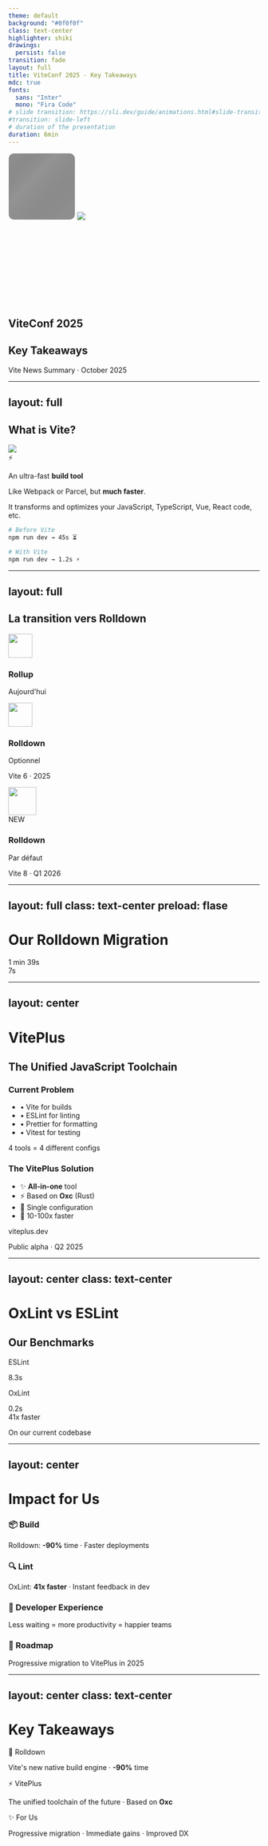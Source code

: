 ```yaml
---
theme: default
background: "#0f0f0f"
class: text-center
highlighter: shiki
drawings:
  persist: false
transition: fade
layout: full
title: ViteConf 2025 - Key Takeaways
mdc: true
fonts:
  sans: "Inter"
  mono: "Fira Code"
# slide transition: https://sli.dev/guide/animations.html#slide-transitions
#transition: slide-left
# duration of the presentation
duration: 6min
---
```


<div class="relative flex items-center justify-center" style="height: 300px;">
  <div class="absolute top--20 right-0 w-128 h-128 opacity-70" style="background: radial-gradient(circle at center, #00d4ff, #0ea5e9 30%, transparent 65%); filter: blur(80px);"></div>
  <div class="absolute bottom--20 left-0 w-128 h-128 opacity-70" style="background: radial-gradient(circle at center, #bd34fe, #7a23a1 30%, transparent 65%); filter: blur(80px);"></div>
  <div class="relative">
    <svg width="134" height="134" viewBox="0 0 134 134" fill="none" xmlns="http://www.w3.org/2000/svg" data-v-d1354460=""><g data-v-d1354460=""><rect class="vite-chip__background" x="1" y="1" width="132" height="132" rx="10" fill="black" fill-opacity="0.3" data-v-d1354460=""></rect><rect class="vite-chip__highlight" x="1" y="1" width="132" height="132" rx="10" fill="url(#linear-vite-chip-highlight)" fill-opacity="0.1" data-v-d1354460=""></rect><rect x="1" y="1" width="132" height="132" rx="10" stroke="#111111" stroke-opacity="0.2" stroke-width="1" data-v-d1354460=""></rect></g><g opacity="0.6" data-v-d1354460=""><rect x="1" y="1" width="132" height="132" rx="10" fill="#1E1E1E" fill-opacity="0.4" data-v-d1354460=""></rect><rect x="1" y="1" width="132" height="132" rx="10" stroke="url(#radial-edge)" stroke-width="1.15417" data-v-d1354460=""></rect><rect x="1" y="1" width="132" height="132" rx="10" stroke="url(#radial-edge-2)" stroke-opacity="0.1" stroke-width="1.15417" data-v-d1354460=""></rect></g><defs data-v-d1354460=""><linearGradient id="linear-vite-chip-highlight" x1="6.92498" y1="15.5812" x2="113.685" y2="116.571" gradientUnits="userSpaceOnUse" data-v-d1354460=""><stop offset="0" stop-opacity="0" data-v-d1354460=""></stop><stop offset="0.37" stop-color="white" data-v-d1354460=""></stop><stop offset="1" stop-opacity="0" data-v-d1354460=""></stop></linearGradient><radialGradient id="radial-edge" cx="0" cy="0" r="1" gradientUnits="userSpaceOnUse" gradientTransform="translate(95.2187 56.5541) rotate(110.653) scale(80.173)" data-v-d1354460=""><stop offset="0" stop-color="white" data-v-d1354460=""></stop><stop offset="1" stop-opacity="0" data-v-d1354460=""></stop></radialGradient><radialGradient id="radial-edge-2" cx="0" cy="0" r="1" gradientUnits="userSpaceOnUse" gradientTransform="translate(8.65624 122.919) rotate(-21.5713) scale(80.0504)" data-v-d1354460=""><stop offset="0" stop-color="white" data-v-d1354460=""></stop><stop offset="1" stop-opacity="0" data-v-d1354460=""></stop></radialGradient></defs></svg>
    <img class="absolute top-6 left-7 w-20" src="./public/assets/vite-logo.svg" />
  </div>
</div>
<h2 class="mt--8">ViteConf 2025</h2>

## Key Takeaways

<div class="opacity-70 text-sm mt-8">
Vite News Summary · October 2025
</div>

<!--
**SPEAKER NOTES - Slide 1 (30s)**

Hello everyone! Three weeks ago, I had the opportunity to attend ViteConf.

For those unfamiliar with Vite, I'll quickly explain what it is, then we'll look at the major announcements that will impact how we develop in the coming months.
-->

---
layout: full 
---

<div 
  class="transition transition-500 mt-20 text-center scale-200"
  :class="$clicks > 0 && 'translate-x--90 scale-80 op80'"
>
    <h2>What is Vite?</h2>
</div>

<div class="grid grid-cols-2 gap-12 mt-12 items-center">
  <div class="text-left space-y-4">
    <div v-click="1" class="flex items-start gap-4">
      <img class="absolute right-0 top-0" src="./public/assets/fg.webp" />
      <div class="flex items-center gap-4 mt--4">
        <div class="text-4xl font-bold bg-gradient-to-r from-violet-400 to-yellow-400 bg-clip-text text-transparent">
          ⚡️
        </div>
        <p class="text-xl opacity-90 w-100">An ultra-fast <strong>build tool</strong></p>
      </div>
    </div>
  </div>

  <div class="text-left space-y-4">
    <div v-click="2" class="text-lg opacity-80 leading-relaxed">
      <p>Like Webpack or Parcel, but <strong>much faster</strong>.</p>
    </div>
    <div v-click="3" class="text-lg opacity-80 leading-relaxed">
      <p>It transforms and optimizes your JavaScript, TypeScript, Vue, React code, etc.</p>
    </div>
  </div>
</div>

<div v-click="4" class="text-left">

```bash
# Before Vite
npm run dev → 45s ⏳

# With Vite
npm run dev → 1.2s ⚡️
```

</div>

<!--
**SPEAKER NOTES - Slide 2 (30s)**

So Vite, to put it simply: it's a build tool.

You know, the tools that take your source code and transform it to work in the browser. Like Webpack that some of you may know.

The difference? Vite is MUCH faster.

Concretely: where a project took 45 seconds to start in development, with Vite it's 1 second.

This speed is what made it explode in adoption - today, it's become the standard for new web projects.

And the announcements from this ViteConf make Vite even faster.
-->

---
layout: full
---

<div class="flex items-center justify-center h-full">
  <div class="w-full max-w-6xl px-16">

  <h2 class="text-center mb-20">La transition vers Rolldown</h2>

<div class="relative">
  <div class="absolute top-12 left-0 right-0 h-0.5 bg-gradient-to-r from-violet-500 via-yellow-500 to-green-500 opacity-30"></div>

  <div class="grid grid-cols-3 gap-8">

<div v-click="1" class="relative flex flex-col items-center">
  <div class="w-24 h-24 rounded-full bg-violet-500 bg-opacity-20 border-2 border-violet-500 flex items-center justify-center mb-6 relative z-10">
    <img src="./public/assets/rollup-logo.svg" width="48" />
  </div>
  <h3 class="text-xl font-bold text-violet-400 mb-2">Rollup</h3>
  <p class="text-sm opacity-60 text-center">Aujourd'hui</p>
</div>

<div v-click="2" class="relative flex flex-col items-center">
  <div class="w-24 h-24 rounded-full bg-yellow-500 bg-opacity-20 border-2 border-yellow-500 flex items-center justify-center mb-6 relative z-10">
    <img src="./public/assets/lightning-down.svg" width="48" />
  </div>
  <h3 class="text-xl font-bold text-yellow-400 mb-2">Rolldown</h3>
  <p class="text-sm opacity-80 text-center font-semibold">Optionnel</p>
  <p class="text-sm opacity-60 text-center mt-1">Vite 6 · 2025</p>
</div>

<div v-click="3" class="relative flex flex-col items-center">
  <div class="w-28 h-28 rounded-full bg-green-500 bg-opacity-30 border-3 border-green-400 flex items-center justify-center mb-6 relative z-10 shadow-lg shadow-green-500/50">
    <img src="./public/assets/lightning-down.svg" width="56" />
  </div>
  <div class="absolute top--2 right-4 px-2 py-1 bg-green-500 rounded-full text-xs font-bold animate-pulse">
    NEW
  </div>
  <h3 class="text-2xl font-bold text-green-400 mb-2">Rolldown</h3>
  <p class="text-base opacity-90 text-center font-bold text-green-300">Par défaut</p>
  <p class="text-sm opacity-70 text-center mt-1 font-semibold">Vite 8 · Q1 2026</p>
</div>

  </div>
</div>

  </div>
</div>

<!--
**SPEAKER NOTES - Slide 3 (45s)**

Première annonce majeure : la transition vers Rolldown.

Rolldown est le nouveau bundler qui va remplacer Rollup dans Vite. C'est une réécriture complète en Rust pour des performances maximales.

La migration se fera progressivement :
- Aujourd'hui, Vite utilise Rollup, le bundler historique.
- À partir de Vite 6 début 2025, Rolldown sera disponible en option pour ceux qui veulent tester.
- Et à partir de Vite 8 au Q1 2026, Rolldown deviendra le choix par défaut.

Cette transition progressive permet à l'écosystème de s'adapter en douceur. Et comme vous allez le voir sur la prochaine slide, les gains de performance sont spectaculaires.
-->

---
layout: full
class: text-center
preload: flase
---

# Our Rolldown Migration

<div class="flex flex-col mt-16 space-y-12">

<div class="w-full flex justify-around gap-8 items-center">
<div class="text-6xl font-bold opacity-60">
1 min 39s
</div>

<div v-click="1" class="text-7xl font-bold bg-gradient-to-r from-violet-400 to-yellow-400 bg-clip-text text-transparent animate-pulse">
7s
</div>
</div>

<div v-click="2" class="mt-20">
 <template v-if="$clicks === 2">
  <AnimateNumber v-slot="{ number, target }" :value="97.4" :duration="500">
    <div 
        class="text-8xl font-mono font-bold text-gradient" 
        :style="{ transform: `scale(${1 + (number / target / 4)})` }"
    >
        {{ number.toFixed(1).padStart(4, '0') }}%
    </div>
   </AnimateNumber>
</template>
</div>

</div>

<!--
**SPEAKER NOTES - Slide 4 (45s)**

So, we tested Rolldown on our codebase.

Build time BEFORE: 1 minute 39 seconds.

Build time AFTER: 7 seconds.

That's a 90% improvement in build times.

Concretely, what does this change?

For developers: you iterate faster. You make a change, you test, it's almost instantaneous.

For deployments: we save almost 2 minutes per build. Over a day with 50 deployments, that's 1.5 hours saved just on builds.

And that's just with Rolldown. There's even better.
-->

---
layout: center
---

# VitePlus

## The Unified JavaScript Toolchain

<div class="mt-8 grid grid-cols-2 gap-8">

<div class="text-left space-y-6">

<div v-click="1">
<h3 class="text-2xl font-bold text-violet-400 mb-3">Current Problem</h3>
<ul class="text-lg space-y-2 opacity-90">
<li>• Vite for builds</li>
<li>• ESLint for linting</li>
<li>• Prettier for formatting</li>
<li>• Vitest for testing</li>
</ul>
<p class="text-sm opacity-60 mt-3">4 tools = 4 different configs</p>
</div>

</div>

<div class="text-left space-y-6">

<div v-click="2">
<h3 class="text-2xl font-bold text-yellow-400 mb-3">The VitePlus Solution</h3>
<ul class="text-lg space-y-2 opacity-90">
<li>✨ <strong>All-in-one</strong> tool</li>
<li>⚡️ Based on <strong>Oxc</strong> (Rust)</li>
<li>🎯 Single configuration</li>
<li>🚀 10-100x faster</li>
</ul>
</div>

<div v-click="3" class="mt-8 p-4 bg-violet-500 bg-opacity-10 rounded-lg border border-violet-500 border-opacity-30">
<p class="text-sm font-bold text-violet-300">viteplus.dev</p>
<p class="text-xs opacity-70 mt-1">Public alpha · Q2 2025</p>
</div>

</div>

</div>

<!--
**SPEAKER NOTES - Slide 5 (60s)**

And now, the most important announcement from ViteConf: VitePlus.

Today, for development, we use many different tools:
- Vite to build the project
- ESLint to check code quality
- Prettier to format code
- Vitest for tests
Each with its configuration and way of working.

VitePlus is the vision of unifying everything into a single, ultra-fast tool.

It's based on Oxc - a next-generation tooling suite written in Rust. Oxc includes notably OxLint and OxFmt, which replace ESLint and Prettier.

The advantage? Imagine:
- A single configuration instead of 4
- A single tool to maintain
- And most importantly: 10 to 100 times faster

VitePlus will be in public alpha early 2025, and progressively it will become THE standard for JavaScript development.

We're already testing Oxc components internally.
-->

---
layout: center
class: text-center
---

# OxLint vs ESLint

## Our Benchmarks

<div class="mt-12 grid grid-cols-2 gap-16 max-w-4xl mx-auto">

<div>
<p class="text-sm opacity-60 uppercase tracking-wider mb-4">ESLint</p>
<div class="text-7xl font-bold opacity-40">
8.3s
</div>
</div>

<div v-click="1">
<p class="text-sm opacity-60 uppercase tracking-wider mb-4">OxLint</p>
<div class="text-7xl font-bold bg-gradient-to-r from-green-400 to-yellow-400 bg-clip-text text-transparent">
0.2s
</div>
</div>

</div>

<div v-click="2" class="mt-16">
<div class="text-5xl font-bold text-green-400">
41x faster
</div>
<p class="text-lg opacity-70 mt-4">On our current codebase</p>
</div>

<!--
**SPEAKER NOTES - Slide 6 (45s)**

So, OxLint is the modern replacement for ESLint. We tested it on our code.

Results:
- ESLint took 8.3 seconds to analyze our code
- OxLint: 0.2 seconds

That's 41 times faster.

Why does it matter?

For developers: your editor shows errors in real-time, without lag.

For CI: we can lint more often without slowing down pipelines.

And OxLint detects more issues than ESLint - it implements TypeScript ESLint rules natively.

Same for OxFmt which replaces Prettier: same performance difference.
-->

---
layout: center
---

# Impact for Us

<div class="flex flex-wrap gap-12 mt-12 max-w-4xl mx-auto text-left">

<div v-click="1" class="p-6 w-96 h-48 bg-gray-800 bg-opacity-10 rounded-xl border-l-4 border-violet-400">
<h3 class="text-2xl font-bold mb-3 text-violet-300">📦 Build</h3>
<p class="text-lg opacity-90">Rolldown: <strong>-90%</strong> time · Faster deployments</p>
</div>

<div v-click="2" class="p-6 w-96 h-48 bg-gray-800 bg-opacity-10 rounded-xl border-l-4 border-yellow-400">
<h3 class="text-2xl font-bold mb-3 text-yellow-300">🔍 Lint</h3>
<p class="text-lg opacity-90">OxLint: <strong>41x faster</strong> · Instant feedback in dev</p>
</div>

<div v-click="3" class="p-6 w-96 h-48 bg-gray-800 bg-opacity-10 rounded-xl border-l-4 border-green-400">
<h3 class="text-2xl font-bold mb-3 text-green-300">🎯 Developer Experience</h3>
<p class="text-lg opacity-90">Less waiting = more productivity = happier teams</p>
</div>

<div v-click="4" class="p-6 w-96 h-48 bg-gray-800 bg-opacity-10 rounded-xl border-l-4 border-blue-400">
<h3 class="text-2xl font-bold mb-3 text-blue-300">🚀 Roadmap</h3>
<p class="text-lg opacity-90">Progressive migration to VitePlus in 2025</p>
</div>

</div>

<!--
**SPEAKER NOTES - Slide 7 (45s)**

So concretely, what are the key takeaways for us?

On BUILD: with Rolldown, we divide our build times by 10. This directly impacts our deployments and development velocity.

On LINT: OxLint is 41 times faster. This means less waiting, less friction, almost instantaneous feedback in the editor.

On overall DEVELOPER EXPERIENCE: all these gains accumulate. When you wait less, you iterate faster, you're less frustrated, you're more productive.

And on our ROADMAP: we'll progressively migrate to these tools in 2025. Rolldown is already tested and ready. VitePlus will arrive mid-year.

The JavaScript ecosystem is undergoing a major overhaul of its fundamental tools. And that's excellent news for all of us.
-->

---
layout: center
class: text-center
---

# Key Takeaways

<div class="mt-16 max-w-3xl mx-auto space-y-8">

<div v-click="1" class="text-3xl font-bold">
🚀 <span class="bg-gradient-to-r from-violet-400 to-yellow-400 bg-clip-text text-transparent">Rolldown</span>
</div>
<p v-click="1" class="text-xl opacity-80">Vite's new native build engine · <strong>-90%</strong> time</p>

<div v-click="2" class="text-3xl font-bold mt-8">
⚡️ <span class="bg-gradient-to-r from-yellow-400 to-green-400 bg-clip-text text-transparent">VitePlus</span>
</div>
<p v-click="2" class="text-xl opacity-80">The unified toolchain of the future · Based on <strong>Oxc</strong></p>

<div v-click="3" class="text-3xl font-bold mt-8">
✨ <span class="bg-gradient-to-r from-green-400 to-blue-400 bg-clip-text text-transparent">For Us</span>
</div>
<p v-click="3" class="text-xl opacity-80">Progressive migration · Immediate gains · Improved DX</p>

</div>

<!-- <div v-click="4" class="mt-16 text-sm opacity-50"> -->
<!-- Questions? -->
<!-- </div> -->

<!--
**SPEAKER NOTES - Slide 8 (30s)**

So, to summarize in 3 points:

1. ROLLDOWN: Vite's new core, written in Rust, which divides our build times by 10. It's available from early 2025.

2. VITEPLUS: the vision of a unified toolchain that replaces all our current tools. Based on Oxc, 10 to 100 times faster. Public alpha mid-2025.

3. FOR US: we'll migrate progressively, we already have measured gains on our codebase, and it will directly improve our daily development experience.

The JavaScript ecosystem is entering a new era of performance thanks to Rust. It's a major paradigm shift.

Thank you for your attention. Any questions?
-->
